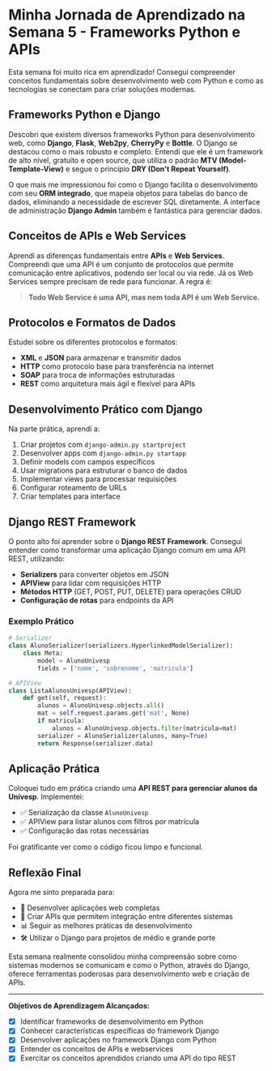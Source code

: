 # Minha Jornada de Aprendizado na Semana 5 - Frameworks Python e APIs

Esta semana foi muito rica em aprendizado! Consegui compreender conceitos fundamentais sobre desenvolvimento web com Python e como as tecnologias se conectam para criar soluções modernas.

## Frameworks Python e Django

Descobri que existem diversos frameworks Python para desenvolvimento web, como **Django**, **Flask**, **Web2py**, **CherryPy** e **Bottle**. O Django se destacou como o mais robusto e completo. Entendi que ele é um framework de alto nível, gratuito e open source, que utiliza o padrão **MTV (Model-Template-View)** e segue o princípio **DRY (Don't Repeat Yourself)**. 

O que mais me impressionou foi como o Django facilita o desenvolvimento com seu **ORM integrado**, que mapeia objetos para tabelas do banco de dados, eliminando a necessidade de escrever SQL diretamente. A interface de administração **Django Admin** também é fantástica para gerenciar dados.

## Conceitos de APIs e Web Services

Aprendi as diferenças fundamentais entre **APIs** e **Web Services**. Compreendi que uma API é um conjunto de protocolos que permite comunicação entre aplicativos, podendo ser local ou via rede. Já os Web Services sempre precisam de rede para funcionar. A regra é: 

> **Todo Web Service é uma API, mas nem toda API é um Web Service.**

## Protocolos e Formatos de Dados

Estudei sobre os diferentes protocolos e formatos:

- **XML** e **JSON** para armazenar e transmitir dados
- **HTTP** como protocolo base para transferência na internet
- **SOAP** para troca de informações estruturadas
- **REST** como arquitetura mais ágil e flexível para APIs

## Desenvolvimento Prático com Django

Na parte prática, aprendi a:

1. Criar projetos com `django-admin.py startproject`
2. Desenvolver apps com `django-admin.py startapp`
3. Definir models com campos específicos
4. Usar migrations para estruturar o banco de dados
5. Implementar views para processar requisições
6. Configurar roteamento de URLs
7. Criar templates para interface

## Django REST Framework

O ponto alto foi aprender sobre o **Django REST Framework**. Consegui entender como transformar uma aplicação Django comum em uma API REST, utilizando:

- **Serializers** para converter objetos em JSON
- **APIView** para lidar com requisições HTTP
- **Métodos HTTP** (GET, POST, PUT, DELETE) para operações CRUD
- **Configuração de rotas** para endpoints da API

### Exemplo Prático

```python path=null start=null
# Serializer
class AlunoSerializer(serializers.HyperlinkedModelSerializer):
    class Meta:
        model = AlunoUnivesp
        fields = ['nome', 'sobrenome', 'matricula']

# APIView
class ListaAlunosUnivesp(APIView):
    def get(self, request):
        alunos = AlunoUnivesp.objects.all()
        mat = self.request.params.get('mat', None)
        if matricula:
            alunos = AlunoUnivesp.objects.filter(matricula=mat)
        serializer = AlunoSerializer(alunos, many=True)
        return Response(serializer.data)
```

## Aplicação Prática

Coloquei tudo em prática criando uma **API REST para gerenciar alunos da Univesp**. Implementei:

- ✅ Serialização da classe `AlunoUnivesp`
- ✅ APIView para listar alunos com filtros por matrícula
- ✅ Configuração das rotas necessárias

Foi gratificante ver como o código ficou limpo e funcional.

## Reflexão Final

Agora me sinto preparada para:

- 🚀 Desenvolver aplicações web completas
- 🔗 Criar APIs que permitem integração entre diferentes sistemas
- 📊 Seguir as melhores práticas de desenvolvimento
- 🛠️ Utilizar o Django para projetos de médio e grande porte

Esta semana realmente consolidou minha compreensão sobre como sistemas modernos se comunicam e como o Python, através do Django, oferece ferramentas poderosas para desenvolvimento web e criação de APIs.

---

**Objetivos de Aprendizagem Alcançados:**

- [x] Identificar frameworks de desenvolvimento em Python
- [x] Conhecer características específicas do framework Django
- [x] Desenvolver aplicações no framework Django com Python
- [x] Entender os conceitos de APIs e webservices
- [x] Exercitar os conceitos aprendidos criando uma API do tipo REST
